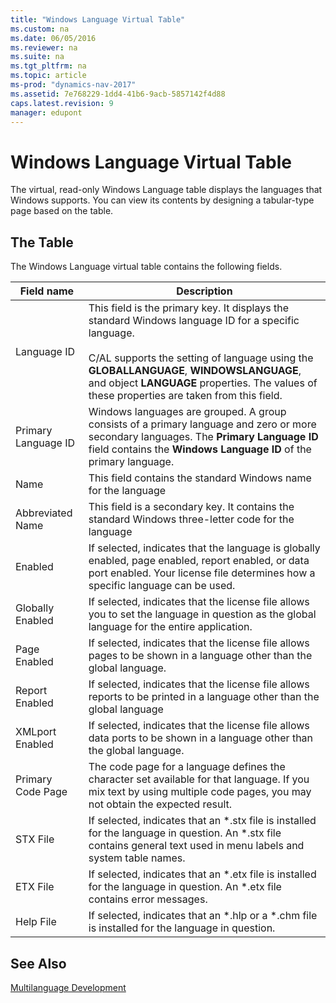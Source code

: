 ```yaml
---
title: "Windows Language Virtual Table"
ms.custom: na
ms.date: 06/05/2016
ms.reviewer: na
ms.suite: na
ms.tgt_pltfrm: na
ms.topic: article
ms-prod: "dynamics-nav-2017"
ms.assetid: 7e768229-1dd4-41b6-9acb-5857142f4d88
caps.latest.revision: 9
manager: edupont
---
```

# Windows Language Virtual Table
The virtual, read-only Windows Language table displays the languages that Windows supports. You can view its contents by designing a tabular-type page based on the table.  
  
## The Table  
 The Windows Language virtual table contains the following fields.  
  
|Field name|Description|  
|----------------|-----------------|  
|Language ID|This field is the primary key. It displays the standard Windows language ID for a specific language.<br /><br /> C/AL supports the setting of language using the **GLOBALLANGUAGE**, **WINDOWSLANGUAGE**, and object **LANGUAGE** properties. The values of these properties are taken from this field.|  
|Primary Language ID|Windows languages are grouped. A group consists of a primary language and zero or more secondary languages. The **Primary Language ID** field contains the **Windows Language ID** of the primary language.|  
|Name|This field contains the standard Windows name for the language|  
|Abbreviated Name|This field is a secondary key. It contains the standard Windows three-letter code for the language|  
|Enabled|If selected, indicates that the language is globally enabled, page enabled, report enabled, or data port enabled. Your license file determines how a specific language can be used.|  
|Globally Enabled|If selected, indicates that the license file allows you to set the language in question as the global language for the entire application.|  
|Page Enabled|If selected, indicates that the license file allows pages to be shown in a language other than the global language.|  
|Report Enabled|If selected, indicates that the license file allows reports to be printed in a language other than the global language|  
|XMLport Enabled|If selected, indicates that the license file allows data ports to be shown in a language other than the global language.|  
|Primary Code Page|The code page for a language defines the character set available for that language. If you mix text by using multiple code pages, you may not obtain the expected result.|  
|STX File|If selected, indicates that an \*.stx file is installed for the language in question. An \*.stx file contains general text used in menu labels and system table names.|  
|ETX File|If selected, indicates that an \*.etx file is installed for the language in question. An \*.etx file contains error messages.|  
|Help File|If selected, indicates that an \*.hlp or a \*.chm file is installed for the language in question.|  
  
## See Also  
 [Multilanguage Development](Multilanguage-Development.md)